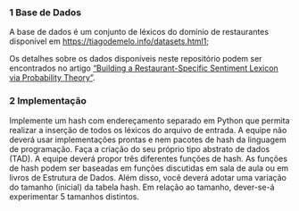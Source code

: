 ### 1 Base de Dados

A base de dados é um conjunto de léxicos do domínio de restaurantes disponível em https://tiagodemelo.info/datasets.html1;

Os detalhes sobre os dados disponíveis neste repositório podem ser encontrados no artigo [“Building a Restaurant-Specific Sentiment Lexicon via Probability Theory”](https://dl.acm.org/doi/10.1145/3470482.3479453).

### 2 Implementação
Implemente um hash com endereçamento separado em Python que permita
realizar a inserção de todos os léxicos do arquivo de entrada. A equipe não
deverá usar implementações prontas e nem pacotes de hash da linguagem de
programação. Faça a criação do seu próprio tipo abstrato de dados (TAD).
A equipe deverá propor três diferentes funções de hash. As funções de hash
podem ser baseadas em funções discutidas em sala de aula ou em livros
de Estrutura de Dados. Além disso, você deverá adotar uma variação do tamanho (inicial) da tabela hash. Em relação ao tamanho, dever-se-á experimentar 5 tamanhos distintos.
